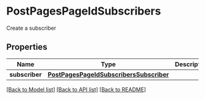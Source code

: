 # PostPagesPageIdSubscribers

Create a subscriber
## Properties
Name | Type | Description | Notes
------------ | ------------- | ------------- | -------------
**subscriber** | [**PostPagesPageIdSubscribersSubscriber**](PostPagesPageIdSubscribersSubscriber.md) |  | [optional] 

[[Back to Model list]](../README.md#documentation-for-models) [[Back to API list]](../README.md#documentation-for-api-endpoints) [[Back to README]](../README.md)


